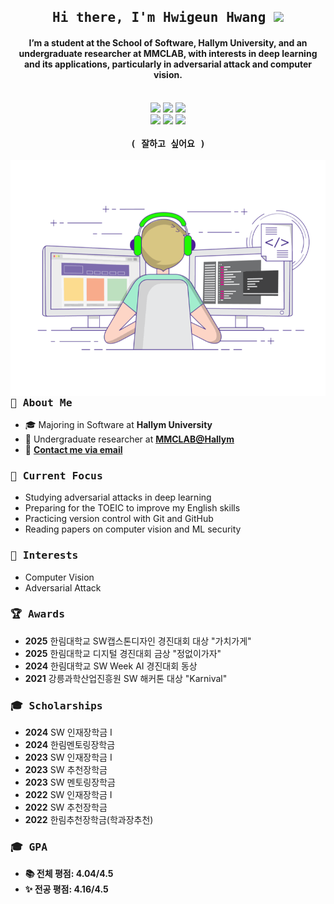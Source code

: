 <h2 align="center">
  <samp> Hi there, I'm Hwigeun Hwang <img src="https://media.giphy.com/media/hvRJCLFzcasrR4ia7z/giphy.gif" width="25"> </samp>
</h2>


<h4 align="center">
  I’m a student at the School of Software, Hallym University, and an undergraduate researcher at MMCLAB,
  with interests in deep learning and its applications, particularly in adversarial attack and computer vision.
</h4>
<br>
<div align="center"> 
    <img src="https://img.shields.io/badge/Python-3776AB?style=for-the-badge&logo=Python&logoColor=white">
    <img src="https://img.shields.io/badge/PyTorch-EE4C2C?style=for-the-badge&logo=PyTorch&logoColor=white">
    <img src="https://img.shields.io/badge/scikit--learn-%23F7931E.svg?style=for-the-badge&logo=scikit-learn&logoColor=white">
    <br>
    <img src="https://img.shields.io/badge/LangChain-1C3C3C?style=for-the-badge&logo=langchain&logoColor=white">
    <img src="https://img.shields.io/badge/numpy-4DAAA5?style=for-the-badge&logo=numpy&logoColor=white">
    <img src="https://img.shields.io/badge/OpenCV-767676?style=for-the-badge&logo=OpenCV&logoColor=white">
</div>
<br>
<div align="center">
    <samp>
        <strong>( 잘하고 싶어요 )</strong>
    </samp>
</div>


<br>

<picture>
  <source media="(min-width: 800px)" srcset="https://github.com/hgsy/hgsy/blob/main/assets/coding.gif?raw=true" width="40%">
  <source media="(max-width: 800px)" srcset="https://github.com/hgsy/hgsy/blob/main/assets/coding.gif?raw=true" width="31%" align="center">
  <img align="right" src="https://github.com/hgsy/hgsy/blob/main/assets/coding.gif?raw=true" alt="Coding GIF">
</picture>


### <samp> 🚀 About Me </samp>
- 🎓 Majoring in Software at **Hallym University**
- 🔬 Undergraduate researcher at **[MMCLAB@Hallym](https://mmc.hallym.ac.kr/)**
- 📧 **[Contact me via email](mailto:20225282@hallym.ac.kr)**



### <samp> 🌱 Current Focus </samp>
- Studying adversarial attacks in deep learning
- Preparing for the TOEIC to improve my English skills
- Practicing version control with Git and GitHub
- Reading papers on computer vision and ML security

### <samp> 🎯 Interests </samp>
- Computer Vision
- Adversarial Attack

<!--
### <samp> 📊 Stats </samp>
<div align="center" style="width: 100%;">
  <picture>
    <source media="(min-width: 800px)" srcset="https://github-readme-stats.vercel.app/api?username=hgsy&show_icons=true&theme=dracula&custom_title=GitHub%20Stats&card_width=400&theme=tokyonight" width="50%">
    <img src="https://github-readme-stats.vercel.app/api?username=hgsy&show_icons=true&theme=dracula&custom_title=GitHub%20Stats&card_width=400&theme=tokyonight" alt="GitHub Stats" style="; width: 100%;">
  </picture>

  <!-- <img src="https://github-readme-stats.vercel.app/api?username=hgsy&show_icons=true&theme=dracula&custom_title=GitHub%20Stats&card_width=400&theme=tokyonight&count_private=true" alt="GitHub Stats" style="; width: 100%;"> -->

  <!-- <picture>
     <source media="(min-width: 800px)" srcset="http://mazassumnida.wtf/api/v2/generate_badge?boj=Hiroot" width="46%">
     <img src="http://mazassumnida.wtf/api/v2/generate_badge?boj=Hiroot" alt="Solved.ac Profile" style="width: 100%;">
   </picture>
 
 </div>-->

### <samp> 🏆 Awards </samp>
- **2025** 한림대학교 SW캡스톤디자인 경진대회 대상 "가치가게"
- **2025** 한림대학교 디지털 경진대회 금상 "정없이가자"
- **2024** 한림대학교 SW Week AI 경진대회 동상
- **2021** 강릉과학산업진흥원 SW 해커톤 대상 "Karnival"

### <samp> 🎓 Scholarships </samp>
- **2024** SW 인재장학금 I 
- **2024** 한림멘토링장학금
- **2023** SW 인재장학금 I 
- **2023** SW 추천장학금
- **2023** SW 멘토링장학금
- **2022** SW 인재장학금 I 
- **2022** SW 추천장학금
- **2022** 한림추천장학금(학과장추천)

 ### <samp> 🎓 GPA </samp>
 - **📚 전체 평점: 4.04/4.5**
 - **✨ 전공 평점: 4.16/4.5**

 <!-- 이것은 주석입니다. 이 내용은 렌더링되지 않습니다. 
 ### <samp> 📜 Completed Programs </samp>
 - **2024** IBM: Analyzing Data with Python
 - **2020** 한림대학교 SW Coding School
 - **2019** 한림대학교 SW 고교 연합 동아리
 - **2019** DSA-CS WINTER 2019

 ### <samp> 🏆 Awards </samp>
 - **2025** 한림대학교 SW캡스톤디자인 경진대회 대상 "가치가게"
 - **2025** 한림대학교 디지털 경진대회 AI 부문 금상 "정없이가자"
 - **2024** 한림대학교 SW Week AI 경진대회 동상
 - **2021** 강릉과학산업진흥원 SW 해커톤 대상 "Karnival"

 ### <samp> 📌 Projects </samp>
 - **가치가게**

 - **Kanggoaid**
   
   - 강원고등학교 학생과 선생님들을 위한 기능을 제공하는 학교 앱
 
 - **Karnival**
 
   - 강원도 지역 축제 후기 감정 분석과 각 지역의 인프라 기반 분석을 통한 여행지 추천
 
 - **RockPaperScissors**
 
   - OpenCV 기반 실시간 가위바위보 머신


  <img src="https://readme-typing-svg.herokuapp.com?font=Fira+Code&size=18&pause=1000&color=767676&center=true&width=435&lines=Deep+Learning+Researcher;Computer+Vision+Enthusiast;Adversarial+Attack+Specialist" alt="Typing SVG" />
-->
